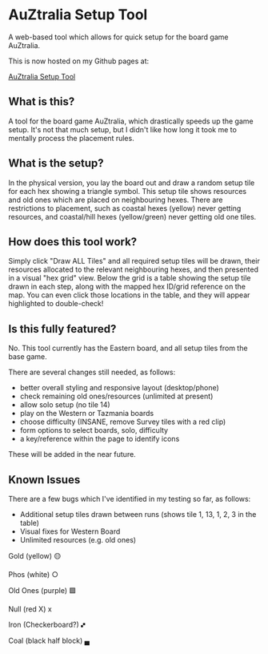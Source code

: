 # AuZtralia Setup Tool

A web-based tool which allows for quick setup for the board game AuZtralia.

This is now hosted on my Github pages at:

[AuZtralia Setup Tool](http://eclectic-matt.github.io/web-deployment/board/auztralia/setup.html)

## What is this?
A tool for the board game AuZtralia, which drastically speeds up the game setup.
It's not that much setup, but I didn't like how long it took me to mentally process the placement rules.

## What is the setup?
In the physical version, you lay the board out and draw a random setup tile for each hex showing a triangle symbol. This setup tile shows resources and old ones which are placed on neighbouring hexes. There are restrictions to placement, such as coastal hexes (yellow) never getting resources, and coastal/hill hexes (yellow/green) never getting old one tiles.

## How does this tool work?
Simply click "Draw ALL Tiles" and all required setup tiles will be drawn, their resources allocated to the relevant neighbouring hexes, and then presented in a visual "hex grid" view. Below the grid is a table showing the setup tile drawn in each step, along with the mapped hex ID/grid reference on the map. You can even click those locations in the table, and they will appear highlighted to double-check!

## Is this fully featured?
No. This tool currently has the Eastern board, and all setup tiles from the base game.

There are several changes still needed, as follows:
* better overall styling and responsive layout (desktop/phone)
* check remaining old ones/resources (unlimited at present)
* allow solo setup (no tile 14)
* play on the Western or Tazmania boards
* choose difficulty (INSANE, remove Survey tiles with a red clip)
* form options to select boards, solo, difficulty
* a key/reference within the page to identify icons

These will be added in the near future.

## Known Issues
There are a few bugs which I've identified in my testing so far, as follows:
* Additional setup tiles drawn between runs (shows tile 1, 13, 1, 2, 3 in the table)
* Visual fixes for Western Board
* Unlimited resources (e.g. old ones)

Gold (yellow)
&#128993;

Phos (white)
&#9675;

Old Ones (purple)
&#129002;

Null (red X)
&#120;

Iron (Checkerboard?)
&#128638;

Coal (black half block)
&#9604;
